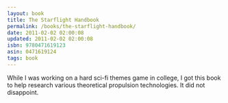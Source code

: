 ```yaml
---
layout: book
title: The Starflight Handbook
permalink: /books/the-starflight-handbook/
date: 2011-02-02 02:00:08
updated: 2011-02-02 02:00:08
isbn: 9780471619123
asin: 0471619124
tags: book
---
```

While I was working on a hard sci-fi themes game in college, I got this book to
help research various theoretical propulsion technologies. It did not
disappoint.
